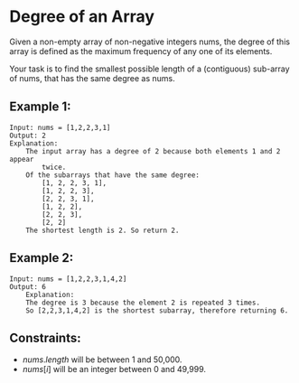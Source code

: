 # Degree of an Array

Given a non-empty array of non-negative integers nums, the degree of this  
array is defined as the maximum frequency of any one of its elements.

Your task is to find the smallest possible length of a (contiguous) sub-array  
of nums, that has the same degree as nums.

 

## Example 1:

    Input: nums = [1,2,2,3,1]
    Output: 2
    Explanation: 
        The input array has a degree of 2 because both elements 1 and 2 appear 
            twice.
        Of the subarrays that have the same degree:
            [1, 2, 2, 3, 1],
            [1, 2, 2, 3], 
            [2, 2, 3, 1], 
            [1, 2, 2], 
            [2, 2, 3], 
            [2, 2]
        The shortest length is 2. So return 2.

## Example 2:

    Input: nums = [1,2,2,3,1,4,2]
    Output: 6
        Explanation: 
        The degree is 3 because the element 2 is repeated 3 times.
        So [2,2,3,1,4,2] is the shortest subarray, therefore returning 6.
        
        

## Constraints:

* $nums.length$ will be between 1 and 50,000.
* $nums[i]$ will be an integer between 0 and 49,999.

